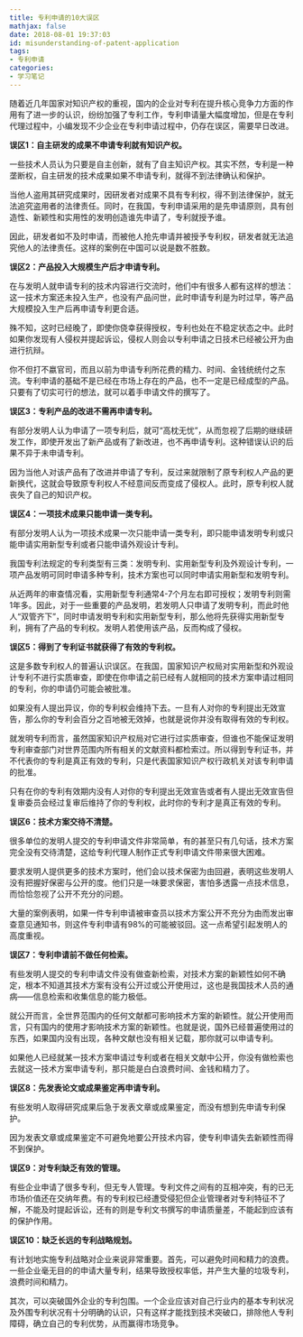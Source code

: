 ```yaml
---
title: 专利申请的10大误区
mathjax: false
date: 2018-08-01 19:37:03
id: misunderstanding-of-patent-application
tags:
- 专利申请
categories:
- 学习笔记
---
```


随着近几年国家对知识产权的重视，国内的企业对专利在提升核心竞争力方面的作用有了进一步的认识，纷纷加强了专利工作，专利申请量大幅度增加，但是在专利代理过程中，小编发现不少企业在专利申请过程中，仍存在误区，需要早日改进。

<!---more--->

**误区1：自主研发的成果不申请专利就有知识产权。**

一些技术人员认为只要是自主创新，就有了自主知识产权。其实不然，专利是一种垄断权，自主研发的技术成果如果不申请专利，就得不到法律确认和保护。

当他人盗用其研究成果时，因研发者对成果不具有专利权，得不到法律保护，就无法追究盗用者的法律责任。同时，在我国，专利申请采用的是先申请原则，具有创造性、新颖性和实用性的发明创造谁先申请了，专利就授予谁。

因此，研发者如不及时申请，而被他人抢先申请并被授予专利权，研发者就无法追究他人的法律责任。这样的案例在中国可以说是数不胜数。

**误区2：产品投入大规模生产后才申请专利。**

在与发明人就申请专利的技术内容进行交流时，他们中有很多人都有这样的想法：这一技术方案还未投入生产，也没有产品问世，此时申请专利是为时过早，等产品大规模投入生产后再申请专利更合适。

殊不知，这时已经晚了，即使你侥幸获得授权，专利也处在不稳定状态之中。此时如果你发现有人侵权并提起诉讼，侵权人则会以专利申请之日技术已经被公开为由进行抗辩。

你不但打不嬴官司，而且以前为申请专利所花费的精力、时间、金钱统统付之东流。专利申请的基础不是已经在市场上存在的产品，也不一定是已经成型的产品。只要有了切实可行的想法，就可以着手申请文件的撰写了。

**误区3：专利产品的改进不需再申请专利。**

有部分发明人认为申请了一项专利后，就可“高枕无忧”，从而忽视了后期的继续研发工作，即使开发出了新产品或有了新改进，也不再申请专利。这种错误认识的后果不异于未申请专利。

因为当他人对该产品有了改进并申请了专利，反过来就限制了原专利权人产品的更新换代，这就会导致原专利权人不经意间反而变成了侵权人。此时，原专利权人就丧失了自己的知识产权。

**误区4：一项技术成果只能申请一类专利。**

有部分发明人认为一项技术成果一次只能申请一类专利，即只能申请发明专利或只能申请实用新型专利或者只能申请外观设计专利。

我国专利法规定的专利类型有三类：发明专利、实用新型专利及外观设计专利，一项产品发明可同时申请多种专利，技术方案也可以同时申请实用新型和发明专利。

从近两年的审查情况看，实用新型专利通常4-7个月左右即可授权；发明专利则需1年多。因此，对于一些重要的产品发明，若发明人只申请了发明专利，而此时他人“双管齐下”，同时申请发明专利和实用新型专利，那么他将先获得实用新型专利，拥有了产品的专利权。发明人若使用该产品，反而构成了侵权。

**误区5：得到了专利证书就获得了有效的专利权。**

这是多数专利权人的普遍认识误区。在我国，国家知识产权局对实用新型和外观设计专利不进行实质审查，即使在你申请之前已经有人就相同的技术方案申请过相同的专利，你的申请仍可能会被批准。

如果没有人提出异议，你的专利权会维持下去。一旦有人对你的专利提出无效宣告，那么你的专利会百分之百地被无效掉，也就是说你并没有取得有效的专利权。

就发明专利而言，虽然国家知识产权局对它进行过实质审查，但谁也不能保证发明专利审查部门对世界范围内所有相关的文献资料都检索过。所以得到专利证书，并不代表你的专利是真正有效的专利，只是代表国家知识产权行政机关对该专利申请的批准。

只有在你的专利有效期内没有人对你的专利提出无效宣告或者有人提出无效宣告但复审委员会经过复审后维持了你的专利权，此时你的专利才是真正有效的专利。

**误区6：技术方案交待不清楚。**

很多单位的发明人提交的专利申请文件非常简单，有的甚至只有几句话，技术方案完全没有交待清楚，这给专利代理人制作正式专利申请文件带来很大困难。

要求发明人提供更多的技术方案时，他们会以技术保密为由回避，表明这些发明人没有把握好保密与公开的度。他们只是一味要求保密，害怕多透露一点技术信息，而恰恰忽视了公开不充分的问题。

大量的案例表明，如果一件专利申请被审查员以技术方案公开不充分为由而发出审查意见通知书，则这件专利申请有98%的可能被驳回。这一点希望引起发明人的高度重视。

**误区7：专利申请前不做任何检索。**

有些发明人提交的专利申请文件没有做查新检索，对技术方案的新颖性如何不确定，根本不知道其技术方案有没有公开过或公开使用过，这也是我国技术人员的通病——信息检索和收集信息的能力极低。

就公开而言，全世界范围内的任何文献都可影响技术方案的新颖性。就公开使用而言，只有国内的使用才影响技术方案的新颖性。也就是说，国外已经普遍使用过的东西，如果国内没有出现，各种文献也没有相关记载，那你就可以申请专利。

如果他人已经就某一技术方案申请过专利或者在相关文献中公开，你没有做检索也去就这一技术方案申请专利，那只能是白白浪费时间、金钱和精力了。

**误区8：先发表论文或成果鉴定再申请专利。**

有些发明人取得研究成果后急于发表文章或成果鉴定，而没有想到先申请专利保护。

因为发表文章或成果鉴定不可避免地要公开技术内容，使专利申请失去新颖性而得不到保护。

**误区9：对专利缺乏有效的管理。**

有些企业申请了很多专利，但无专人管理。专利文件之间有的互相冲突，有的已无市场价值还在交纳年费。有的专利权已经遭受侵犯但企业管理者对专利特征不了解，不能及时提起诉讼，还有的则是专利文书撰写的申请质量差，不能起到应该有的保护作用。

**误区10：缺乏长远的专利战略规划。**

有计划地实施专利战略对企业来说非常重要。首先，可以避免时间和精力的浪费。一些企业毫无目的的申请大量专利，结果导致授权率低，并产生大量的垃圾专利，浪费时间和精力。

其次，可以突破国外企业的专利包围。一个企业应该对自己行业内的基本专利状况及外围专利状况有十分明确的认识，只有这样才能找到技术突破口，排除他人专利障碍，确立自己的专利优势，从而赢得市场竞争。